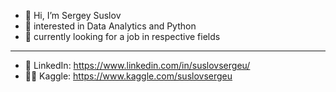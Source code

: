 - 👋 Hi, I’m Sergey Suslov
- 👀 interested in Data Analytics and Python
- 🌱 currently looking for a job in respective fields
---
- 👔 LinkedIn: https://www.linkedin.com/in/suslovsergeu/
- 👨‍💻 Kaggle: https://www.kaggle.com/suslovsergeu

<!---
suslovsergeu/suslovsergeu is a ✨ special ✨ repository because its `README.md` (this file) appears on your GitHub profile.
You can click the Preview link to take a look at your changes.
--->
